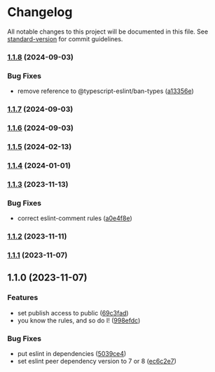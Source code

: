 # Changelog

All notable changes to this project will be documented in this file. See [standard-version](https://github.com/conventional-changelog/standard-version) for commit guidelines.

### [1.1.8](https://github.com/EduBeyond/eslint-config-edubeyond/compare/v1.1.7...v1.1.8) (2024-09-03)


### Bug Fixes

* remove reference to @typescript-eslint/ban-types ([a13356e](https://github.com/EduBeyond/eslint-config-edubeyond/commit/a13356e7fe1b9a5c3440846093bfbe1e56a43723))

### [1.1.7](https://github.com/EduBeyond/eslint-config-edubeyond/compare/v1.1.6...v1.1.7) (2024-09-03)

### [1.1.6](https://github.com/EduBeyond/eslint-config-edubeyond/compare/v1.1.5...v1.1.6) (2024-09-03)

### [1.1.5](https://github.com/EduBeyond/eslint-config-edubeyond/compare/v1.1.4...v1.1.5) (2024-02-13)

### [1.1.4](https://github.com/EduBeyond/eslint-config-edubeyond/compare/v1.1.3...v1.1.4) (2024-01-01)

### [1.1.3](https://github.com/EduBeyond/eslint-config-edubeyond/compare/v1.1.2...v1.1.3) (2023-11-13)

### Bug Fixes

- correct eslint-comment rules ([a0e4f8e](https://github.com/EduBeyond/eslint-config-edubeyond/commit/a0e4f8eab9ca4315b0745a83d6e7ac2f6d6b6f6e))

### [1.1.2](https://github.com/EduBeyond/eslint-config-edubeyond/compare/v1.1.1...v1.1.2) (2023-11-11)

### [1.1.1](https://github.com/EduBeyond/eslint-config-edubeyond/compare/v1.1.0...v1.1.1) (2023-11-07)

## 1.1.0 (2023-11-07)

### Features

- set publish access to public ([69c3fad](https://github.com/EduBeyond/eslint-config-edubeyond/commit/69c3fad2223128fa9d25cc38b24ffe0615828f24))
- you know the rules, and so do I! ([998efdc](https://github.com/EduBeyond/eslint-config-edubeyond/commit/998efdc2e9ab03e997836da215a3f9d9387c46a9))

### Bug Fixes

- put eslint in dependencies ([5039ce4](https://github.com/EduBeyond/eslint-config-edubeyond/commit/5039ce4368c75fd17eea4acb9b266a5528a1a923))
- set eslint peer dependency version to 7 or 8 ([ec6c2e7](https://github.com/EduBeyond/eslint-config-edubeyond/commit/ec6c2e72464fd4f98d949e864d52d53588438d3c))
